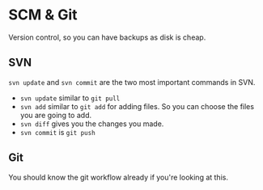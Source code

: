 # SCM & Git

Version control, so you can have backups as disk is cheap.

## SVN

`svn update` and `svn commit` are the two most important commands in SVN.

- `svn update` similar to `git pull`
- `svn add` similar to `git add` for adding files. So you can choose the files you are going to add.
- `svn diff` gives you the changes you made.
- `svn commit` is `git push`

## Git

You should know the git workflow already if you're looking at this.
